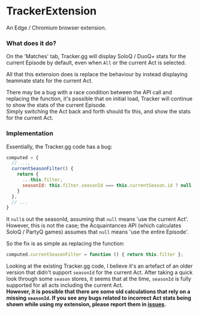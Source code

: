 # TrackerExtension

An Edge / Chromium browser extension.

### What does it do?
On the 'Matches' tab, Tracker.gg will display SoloQ / DuoQ+ stats for the current Episode by default,
even when `All` or the current Act is selected. 

All that this extension does is replace the behaviour by instead displaying teammate stats for the current Act.

There may be a bug with a race condition between the API call and replacing the function, 
it's possible that on initial load, Tracker will continue to show the stats of the current Episode.
<br>
Simply switching the Act back and forth should fix this, and show the stats for the current Act.

### Implementation

Essentially, the Tracker.gg code has a bug:
```js
computed = {
  // ...,
  currentSeasonFilter() {
    return {
      ...this.filter,
      seasonId: this.filter.seasonId === this.currentSeason.id ? null : this.filter.seasonId
    }
  },
  // ...
}
```
It `null`s out the seasonId, assuming that `null` means 'use the current Act'.
<br>
However, this is not the case; the Acquaintances API (which calculates SoloQ / PartyQ games)
assumes that `null` means 'use the entire Episode'.

So the fix is as simple as replacing the function:
```js
computed.currentSeasonFilter = function () { return this.filter };
```

Looking at the existing Tracker.gg code, 
I believe it's an artefact of an older version that didn't support `seasonId` for the current Act.
After taking a quick look through some `season` stores, it seems that at the time, `seasonId` is fully supported 
for all acts including the current Act. 
<br>
<b> 
    However, it is possible that there are some old calculations that rely on a missing `seasonId`.
    If you see any bugs related to incorrect Act stats being shown while using my extension, please report them in [issues](https://github.com/AshishMahto/TrackerExtension/issues).
</b>
